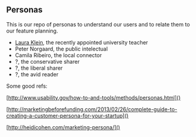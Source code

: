 Personas
---


This is our repo of personas to understand our users and to relate them to our feature planning.

- [Laura Klein](https://github.com/disputatio/personas/blob/master/laura_klein.md), the recently appointed university teacher
- Peter Norgaard, the public intelectual
- Camila Ribeiro, the local connector
- ?, the conservative sharer
- ?, the liberal sharer
- ?, the avid reader

Some good refs:

[http://www.usability.gov/how-to-and-tools/methods/personas.html]()

[http://marketingbeforefunding.com/2013/02/26/complete-guide-to-creating-a-customer-persona-for-your-startup]()

[http://heidicohen.com/marketing-persona/]()




